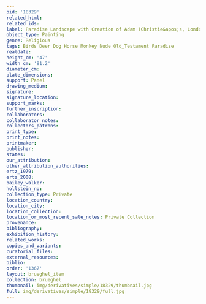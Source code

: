 ```yaml
---
pid: '18329'
related_html: 
related_ids: 
label: Paradise Landscape with Creation of Adam (Christie&apos;s, London)
object_type: Painting
genre: Religious
tags: Birds Deer Dog Horse Monkey Nude Old_Testament Paradise
realdate: 
height_cm: '47'
width_cm: '81.2'
diameter_cm: 
plate_dimensions: 
support: Panel
drawing_medium: 
signature: 
signature_location: 
support_marks: 
further_inscription: 
collaborators: 
collaborator_notes: 
collectors_patrons: 
print_type: 
print_notes: 
printmaker: 
publisher: 
states: 
our_attribution: 
other_attribution_authorities: 
ertz_1979: 
ertz_2008: 
bailey_walker: 
hollstein_no: 
collection_type: Private
location_country: 
location_city: 
location_collection: 
location_or_most_recent_sale_notes: Private Collection
provenance: 
bibliography: 
exhibition_history: 
related_works: 
copies_and_variants: 
curatorial_files: 
external_resources: 
biblio: 
order: '1367'
layout: brueghel_item
collection: brueghel
thumbnail: img/derivatives/simple/18329/thumbnail.jpg
full: img/derivatives/simple/18329/full.jpg
---
```

